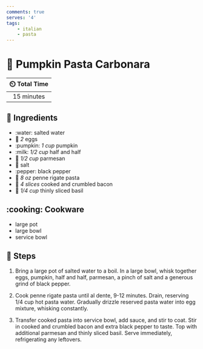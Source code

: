 ```yaml
---
comments: true
serves: '4'
tags:
    - italian
    - pasta
---
```


# :spaghetti: Pumpkin Pasta Carbonara

| :timer_clock: Total Time |
|:-----------------------: |
| 15 minutes |

## :salt: Ingredients
- :water: salted water
- :egg: *2* eggs
- :pumpkin: *1 cup* pumpkin
- :milk: *1/2 cup* half and half
- :cheese: *1/2 cup* parmesan
- :salt: salt
- :pepper: black pepper
- :spaghetti: *8 oz* penne rigate pasta
- :bacon: *4 slices* cooked and crumbled bacon
- :herb: *1/4 cup* thinly sliced basil

## :cooking: Cookware
- large pot
- large bowl
- service bowl

## :pencil: Steps
1. Bring a large pot of salted water to a boil. In a large bowl, whisk together
eggs, pumpkin, half and half, parmesan, a pinch of salt and a generous grind of
black pepper.

2. Cook penne rigate pasta until al dente, 9-12 minutes. Drain, reserving 1/4
cup hot pasta water. Gradually drizzle reserved pasta water into egg mixture,
whisking constantly.

3. Transfer cooked pasta into service bowl, add sauce, and stir to coat.
Stir in cooked and crumbled bacon and extra black pepper to taste. Top with
additional parmesan and thinly sliced basil. Serve immediately, refrigerating
any leftovers.

